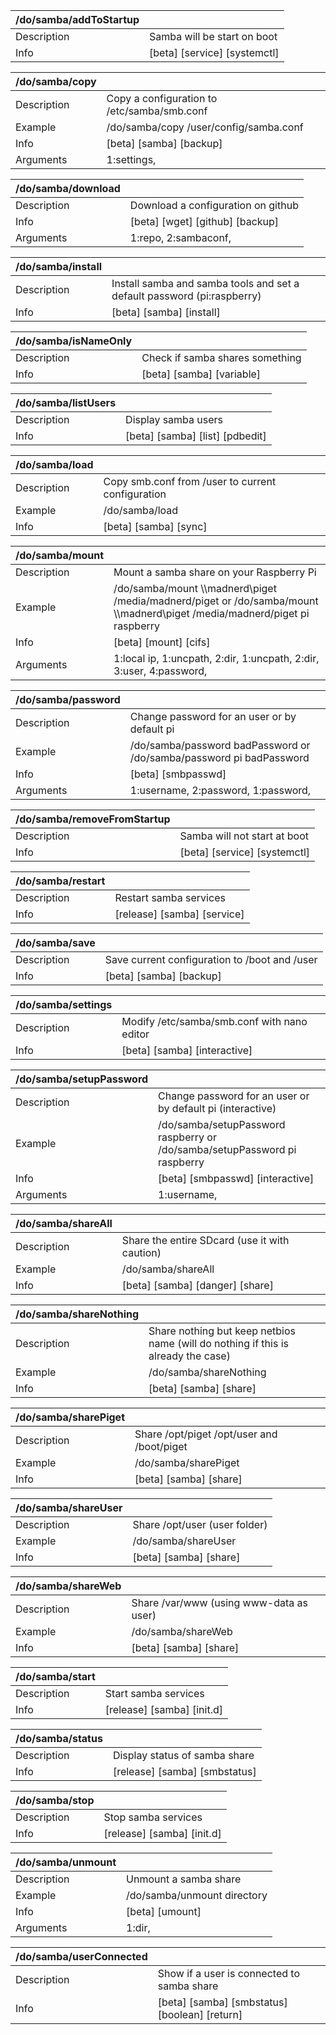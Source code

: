 | /do/samba/addToStartup   |                              |
|:-------------------------|:-----------------------------|
| Description              | Samba will be start on boot  |
| Info                     | [beta] [service] [systemctl] |

| /do/samba/copy   |                                             |
|:-----------------|:--------------------------------------------|
| Description      | Copy a configuration to /etc/samba/smb.conf |
| Example          | /do/samba/copy /user/config/samba.conf      |
| Info             | [beta] [samba] [backup]                     |
| Arguments        | 1:settings,                                 |

| /do/samba/download   |                                    |
|:---------------------|:-----------------------------------|
| Description          | Download a configuration on github |
| Info                 | [beta] [wget] [github] [backup]    |
| Arguments            | 1:repo, 2:sambaconf,               |

| /do/samba/install   |                                                                         |
|:--------------------|:------------------------------------------------------------------------|
| Description         | Install samba and samba tools and set a default password (pi:raspberry) |
| Info                | [beta] [samba] [install]                                                |

| /do/samba/isNameOnly   |                                 |
|:-----------------------|:--------------------------------|
| Description            | Check if samba shares something |
| Info                   | [beta] [samba] [variable]       |

| /do/samba/listUsers   |                                 |
|:----------------------|:--------------------------------|
| Description           | Display samba users             |
| Info                  | [beta] [samba] [list] [pdbedit] |

| /do/samba/load   |                                                   |
|:-----------------|:--------------------------------------------------|
| Description      | Copy smb.conf from /user to current configuration |
| Example          | /do/samba/load                                    |
| Info             | [beta] [samba] [sync]                             |

| /do/samba/mount   |                                                                                                                                 |
|:------------------|:--------------------------------------------------------------------------------------------------------------------------------|
| Description       | Mount a samba share on your Raspberry Pi                                                                                        |
| Example           | /do/samba/mount \\\\madnerd\\piget /media/madnerd/piget or /do/samba/mount \\\\madnerd\\piget /media/madnerd/piget pi raspberry |
| Info              | [beta] [mount] [cifs]                                                                                                           |
| Arguments         | 1:local  ip, 1:uncpath, 2:dir, 1:uncpath, 2:dir, 3:user, 4:password,                                                            |

| /do/samba/password   |                                                                     |
|:---------------------|:--------------------------------------------------------------------|
| Description          | Change password for an user or by default pi                        |
| Example              | /do/samba/password badPassword or /do/samba/password pi badPassword |
| Info                 | [beta] [smbpasswd]                                                  |
| Arguments            | 1:username, 2:password, 1:password,                                 |

| /do/samba/removeFromStartup   |                              |
|:------------------------------|:-----------------------------|
| Description                   | Samba will not start at boot |
| Info                          | [beta] [service] [systemctl] |

| /do/samba/restart   |                             |
|:--------------------|:----------------------------|
| Description         | Restart samba services      |
| Info                | [release] [samba] [service] |

| /do/samba/save   |                                               |
|:-----------------|:----------------------------------------------|
| Description      | Save current configuration to /boot and /user |
| Info             | [beta] [samba] [backup]                       |

| /do/samba/settings   |                                             |
|:---------------------|:--------------------------------------------|
| Description          | Modify /etc/samba/smb.conf with nano editor |
| Info                 | [beta] [samba] [interactive]                |

| /do/samba/setupPassword   |                                                                           |
|:--------------------------|:--------------------------------------------------------------------------|
| Description               | Change password for an user or by default pi (interactive)                |
| Example                   | /do/samba/setupPassword raspberry or /do/samba/setupPassword pi raspberry |
| Info                      | [beta] [smbpasswd] [interactive]                                          |
| Arguments                 | 1:username,                                                               |

| /do/samba/shareAll   |                                               |
|:---------------------|:----------------------------------------------|
| Description          | Share the entire SDcard (use it with caution) |
| Example              | /do/samba/shareAll                            |
| Info                 | [beta] [samba] [danger] [share]               |

| /do/samba/shareNothing   |                                                                                   |
|:-------------------------|:----------------------------------------------------------------------------------|
| Description              | Share nothing but keep netbios name (will do nothing if this is already the case) |
| Example                  | /do/samba/shareNothing                                                            |
| Info                     | [beta] [samba] [share]                                                            |

| /do/samba/sharePiget   |                                            |
|:-----------------------|:-------------------------------------------|
| Description            | Share /opt/piget /opt/user and /boot/piget |
| Example                | /do/samba/sharePiget                       |
| Info                   | [beta] [samba] [share]                     |

| /do/samba/shareUser   |                               |
|:----------------------|:------------------------------|
| Description           | Share /opt/user (user folder) |
| Example               | /do/samba/shareUser           |
| Info                  | [beta] [samba] [share]        |

| /do/samba/shareWeb   |                                         |
|:---------------------|:----------------------------------------|
| Description          | Share /var/www (using www-data as user) |
| Example              | /do/samba/shareWeb                      |
| Info                 | [beta] [samba] [share]                  |

| /do/samba/start   |                            |
|:------------------|:---------------------------|
| Description       | Start samba services       |
| Info              | [release] [samba] [init.d] |

| /do/samba/status   |                               |
|:-------------------|:------------------------------|
| Description        | Display status of samba share |
| Info               | [release] [samba] [smbstatus] |

| /do/samba/stop   |                            |
|:-----------------|:---------------------------|
| Description      | Stop samba services        |
| Info             | [release] [samba] [init.d] |

| /do/samba/unmount   |                             |
|:--------------------|:----------------------------|
| Description         | Unmount a samba share       |
| Example             | /do/samba/unmount directory |
| Info                | [beta] [umount]             |
| Arguments           | 1:dir,                      |

| /do/samba/userConnected   |                                               |
|:--------------------------|:----------------------------------------------|
| Description               | Show if a user is connected to samba share    |
| Info                      | [beta] [samba] [smbstatus] [boolean] [return] |

